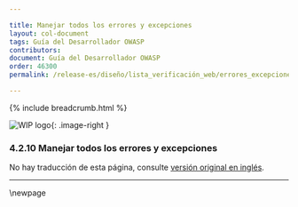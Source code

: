 ```yaml
---

title: Manejar todos los errores y excepciones
layout: col-document
tags: Guía del Desarrollador OWASP
contributors:
document: Guía del Desarrollador OWASP
order: 46300
permalink: /release-es/diseño/lista_verificación_web/errores_excepciones/

---
```


{% include breadcrumb.html %}

<style type="text/css">
.image-right {
  height: 180px;
  display: block;
  margin-left: auto;
  margin-right: auto;
  float: right;
}
</style>

![WIP logo](../../../assets/images/dg_wip.png "Trabajo en curso"){: .image-right }

### 4.2.10 Manejar todos los errores y excepciones

No hay traducción de esta página, consulte [versión original en inglés][release060210].

----

[release060210]: https://github.com/OWASP/www-project-developer-guide/blob/main/release/06-design/02-web-app-checklist/10-handle-errors-exceptions.md

\newpage

